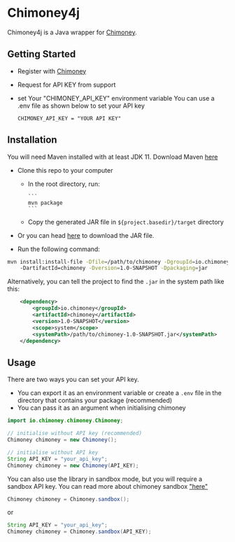 # Chimoney4j

Chimoney4j is a Java wrapper for <a href="https://chimoney.io">Chimoney</a>.

## Getting Started

- Register with <a href="https://chimoney.io">Chimoney</a>
- Request for API KEY from support
- set Your "CHIMONEY_API_KEY" environment variable
  You can use a .env file as shown below to set your API key

  ```env
  CHIMONEY_API_KEY = "YOUR API KEY"
  ```

## Installation

You will need Maven installed with at least JDK 11. Download Maven <a href="https://maven.apache.org/download.cgi">here</a>

- Clone this repo to your computer

  - In the root directory, run:

        ```
        mvn package
        ```

  - Copy the generated JAR file in `${project.basedir}/target` directory

- Or you can head <a href="https://seyiadisa.github.io">here</a> to download the JAR file.

- Run the following command:

```bash
mvn install:install-file -Dfile=/path/to/chimoney -DgroupId=io.chimoney
	-DartifactId=chimoney -Dversion=1.0-SNAPSHOT -Dpackaging=jar

```

Alternatively, you can tell the project to find the `.jar` in the system path like this:

```xml
	<dependency>
		<groupId>io.chimoney</groupId>
		<artifactId>chimoney</artifactId>
		<version>1.0-SNAPSHOT</version>
		<scope>system</scope>
		<systemPath>/path/to/chimoney-1.0-SNAPSHOT.jar</systemPath>
	</dependency>
```

## Usage

There are two ways you can set your API key.

- You can export it as an environment variable or create a `.env` file in the directory that contains your package (recommended)
- You can pass it as an argument when initialising chimoney

```java
import io.chimoney.chimoney.Chimoney;

// initialise without API key (recommended)
Chimoney chimoney = new Chimoney();

// initialise without API key
String API_KEY = "your_api_key";
Chimoney chimoney = new Chimoney(API_KEY);
```

You can also use the library in sandbox mode, but you will require a sandbox API key. You can read more about chimoney sandbox ["here"](https://chimoney.readme.io/reference/sandbox-environment)

```java
Chimoney chimoney = Chimoney.sandbox();
```

or

```java
String API_KEY = "your_api_key";
Chimoney chimoney = Chimoney.sandbox(API_KEY);
```
